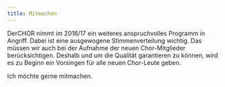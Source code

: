 ```yaml
---
title: Mitmachen
---
```


DerCHOR nimmt im 2016/17 ein weiteres anspruchvolles Programm in Angriff. Dabei ist eine ausgewogene Stimmenverteilung wichtig. Das müssen wir auch bei der Aufnahme der neuen Chor-Mitglieder berücksichtigen. Deshalb und um die Qualität garantieren zu können, wird es zu Beginn ein Vorsingen für alle neuen Chor-Leute geben.

Ich möchte gerne mitmachen.